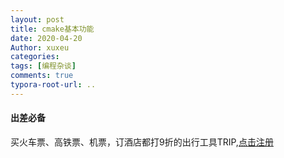 ```yaml
---
layout: post
title: cmake基本功能
date: 2020-04-20
Author: xuxeu
categories: 
tags: [编程杂谈]
comments: true
typora-root-url: ..
---
```




#### 出差必备

买火车票、高铁票、机票，订酒店都打9折的出行工具TRIP,[点击注册](https://h5.itrip.world/#/register/6tpd1Z)
